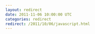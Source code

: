 ```yaml
---
layout: redirect
date: 2011-11-06 10:00:00 UTC
categories: redirect
redirect: /2011/10/06/javascript.html
---
```

